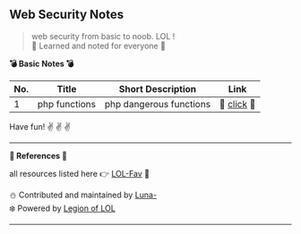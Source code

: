 ## Web Security Notes
> web security from basic to noob. LOL !  
:syringe: Learned and noted for everyone :syringe:



**:bomb: Basic Notes :bomb:**

| No. |Title| Short Description | Link |
|--|--|--|--|
| 1 | php functions | php dangerous functions | :paperclip: [click](https://github.com/LunaM00n/LOL-Sec-Collection/blob/master/Notes/websec/notes/php_dangerous_functions.md) :paperclip: |



Have fun! :v: :v: :v:

---
**:muscle: References :muscle:**  

all resources listed here :point_right: [LOL-Fav](http://location-href.com/lol-fav/)  :page_facing_up:

:snowman: Contributed and maintained by [Luna-](https://twitter.com/art0flunam00n)  
:snowflake: Powered by [Legion of LOL](http://location-href.com)

---
